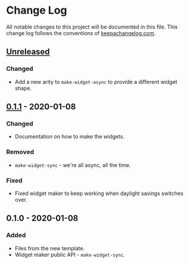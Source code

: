 # Change Log
All notable changes to this project will be documented in this file. This change log follows the conventions of [keepachangelog.com](http://keepachangelog.com/).

## [Unreleased]
### Changed
- Add a new arity to `make-widget-async` to provide a different widget shape.

## [0.1.1] - 2020-01-08
### Changed
- Documentation on how to make the widgets.

### Removed
- `make-widget-sync` - we're all async, all the time.

### Fixed
- Fixed widget maker to keep working when daylight savings switches over.

## 0.1.0 - 2020-01-08
### Added
- Files from the new template.
- Widget maker public API - `make-widget-sync`.

[Unreleased]: https://github.com/your-name/two-zero-four-eight/compare/0.1.1...HEAD
[0.1.1]: https://github.com/your-name/two-zero-four-eight/compare/0.1.0...0.1.1
